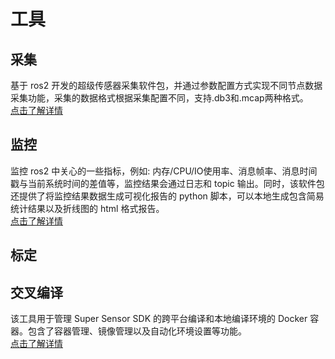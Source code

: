 # 工具  
## 采集  
基于 ros2 开发的超级传感器采集软件包，并通过参数配置方式实现不同节点数据采集功能，采集的数据格式根据采集配置不同，支持.db3和.mcap两种格式。  
[点击了解详情](http://10.10.0.20/super_sensor_sdk/ros2_sdk/sdk_infra/-/blob/main/modules/ros2_collect/README_zh.md)  

## 监控  
监控 ros2 中关心的一些指标，例如: 内存/CPU/IO使用率、消息帧率、消息时间戳与当前系统时间的差值等，监控结果会通过日志和 topic 输出。同时，该软件包还提供了将监控结果数据生成可视化报告的 python 脚本，可以本地生成包含简易统计结果以及折线图的 html 格式报告。  
[点击了解详情](http://10.10.0.20/super_sensor_sdk/ros2_sdk/rs_monitor/-/blob/main/README_cn.md)  

## 标定  

## 交叉编译  
该工具用于管理 Super Sensor SDK 的跨平台编译和本地编译环境的 Docker 容器。包含了容器管理、镜像管理以及自动化环境设置等功能。    
[点击了解详情](http://gitlab.robosense.cn/super_sensor_sdk/ros2_sdk/sdk_infra/-/blob/main/tools/cross_compilation/README_zh.md)  